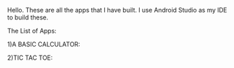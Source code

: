 Hello. These are all the apps that I have built. I use Android Studio as my IDE to build these.

The List of Apps:

1)A BASIC CALCULATOR:

2)TIC TAC TOE:
